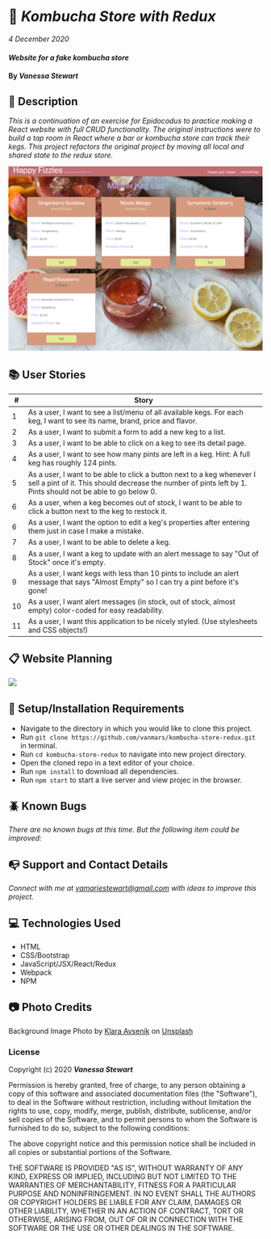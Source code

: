 # :tropical_drink: _Kombucha Store with Redux_

_4 December 2020_

#### _Website for a fake kombucha store_

#### By _**Vanessa Stewart**_

## :mag_right: Description

_This is a continuation of an exercise for Epidocodus to practice making a React website with full CRUD functionality. The original instructions were to build a tap room in React where a bar or kombucha store can track their kegs. This project refactors the original project by moving all local and shared state to the redux store._

<img src="./public/splash.png">


## :books: User Stories
| #    | Story |
| ---- | ----- |
| 1 | As a user, I want to see a list/menu of all available kegs. For each keg, I want to see its name, brand, price and flavor. |
| 2 | As a user, I want to submit a form to add a new keg to a list. |  
| 3 | As a user, I want to be able to click on a keg to see its detail page. | 
| 4 | As a user, I want to see how many pints are left in a keg. Hint: A full keg has roughly 124 pints. |  
| 5 | As a user, I want to be able to click a button next to a keg whenever I sell a pint of it. This should decrease the number of pints left by 1. Pints should not be able to go below 0.|  
| 6 | As a user, when a keg becomes out of stock, I want to be able to click a button next to the keg to restock it. |  
| 6 | As a user, I want the option to edit a keg's properties after entering them just in case I make a mistake.|  
| 7 | As a user, I want to be able to delete a keg. |  
| 8 | As a user, I want a keg to update with an alert message to say "Out of Stock" once it's empty.|  
| 9 | As a user, I want kegs with less than 10 pints to include an alert message that says "Almost Empty" so I can try a pint before it's gone! |  
| 10 | As a user, I want alert messages (in stock, out of stock, almost empty) color-coded for easy readability. |  
| 11 | As a user, I want this application to be nicely styled. (Use stylesheets and CSS objects!)|  

## :clipboard: Website Planning
<img src="./public/kombucha-planning.png">

## :wrench: Setup/Installation Requirements
* Navigate to the directory in which you would like to clone this project.
* Run `git clone https://github.com/vanmars/kombucha-store-redux.git` in terminal.
* Run `cd kombucha-store-redux` to navigate into new project directory.
* Open the cloned repo in a text editor of your choice.
* Run `npm install` to download all dependencies.
* Run `npm start` to start a live server and view projec in the browser.

## :beetle: Known Bugs
_There are no known bugs at this time. But the following item could be improved:_

## :mailbox_with_no_mail: Support and Contact Details
_Connect with me at vamariestewart@gmail.com with ideas to improve this project._

## :computer: Technologies Used
* HTML
* CSS/Bootstrap
* JavaScript/JSX/React/Redux
* Webpack
* NPM

## :camera: Photo Credits
Background Image <span>Photo by <a href="https://unsplash.com/@curryandlove?utm_source=unsplash&amp;utm_medium=referral&amp;utm_content=creditCopyText">Klara Avsenik</a> on <a href="https://unsplash.com/s/photos/kombucha?utm_source=unsplash&amp;utm_medium=referral&amp;utm_content=creditCopyText">Unsplash</a></span>
### License

Copyright (c) 2020 **_Vanessa Stewart_**

Permission is hereby granted, free of charge, to any person obtaining a copy of this software and associated documentation files (the "Software"), to deal in the Software without restriction, including without limitation the rights to use, copy, modify, merge, publish, distribute, sublicense, and/or sell copies of the Software, and to permit persons to whom the Software is furnished to do so, subject to the following conditions:

The above copyright notice and this permission notice shall be included in all copies or substantial portions of the Software.

THE SOFTWARE IS PROVIDED "AS IS", WITHOUT WARRANTY OF ANY KIND, EXPRESS OR IMPLIED, INCLUDING BUT NOT LIMITED TO THE WARRANTIES OF MERCHANTABILITY, FITNESS FOR A PARTICULAR PURPOSE AND NONINFRINGEMENT. IN NO EVENT SHALL THE AUTHORS OR COPYRIGHT HOLDERS BE LIABLE FOR ANY CLAIM, DAMAGES OR OTHER LIABILITY, WHETHER IN AN ACTION OF CONTRACT, TORT OR OTHERWISE, ARISING FROM, OUT OF OR IN CONNECTION WITH THE SOFTWARE OR THE USE OR OTHER DEALINGS IN THE SOFTWARE.